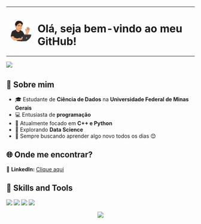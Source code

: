 <!--Título-->
<table>
  <tr>
    <td><img src="https://github.com/ojoaovss/ojoaovss/blob/main/avatar.png?raw=true" width="80" style="border-radius: 50%;"></td>
    <td>
      <h1>Olá, seja bem-vindo ao meu GitHub!</h1>
    </td>
  </tr>
</table>

<!-- Animação-->
<p>
<div align="left">
  <img src="https://readme-typing-svg.herokuapp.com?font=JetBrains+Mono&weight=600&size=28&pause=2000&color=58A0C8&width=650&lines=Graduando+em+Ciência+de+Dados+📈;Transformando+ideias+em++códigos+💡;Small+steps,+big+dreams+🪐&repeat=true">
</div>
</p>

## 📍 Sobre mim  
- 🎓 Estudante de **Ciência de Dados** na **Universidade Federal de Minas Gerais**
- 💻 Entusiasta de **programação**
- 📘 Atualmente focado em **C++ e Python**
- 🧠 Explorando **Data Science**
- 🚀 Sempre buscando aprender algo novo todos os dias 😊

## 🌐 Onde me encontrar?

📧 **LinkedIn:** [Clique aqui](http://linkedin.com/in/joaovses)   

## 🔧 Skills and Tools  

<p>
  <img src="https://img.shields.io/badge/C-1E3A8A?style=for-the-badge&logo=c&logoColor=white"/>
  <img src="https://img.shields.io/badge/Python-2563EB?style=for-the-badge&logo=python&logoColor=white"/>
  <img src="https://img.shields.io/badge/VS_Code-007ACC?style=for-the-badge&logo=visual-studio-code&logoColor=white"/>
  <img src="https://img.shields.io/badge/Jupyter-F37626?style=for-the-badge&logo=jupyter&logoColor=white"/>
</p>

<!-- Rodapé-->
<p align="center">
  <img src="https://capsule-render.vercel.app/api?type=waving&color=58A0C8&height=120&section=footer&width=100%"/>
</p>
